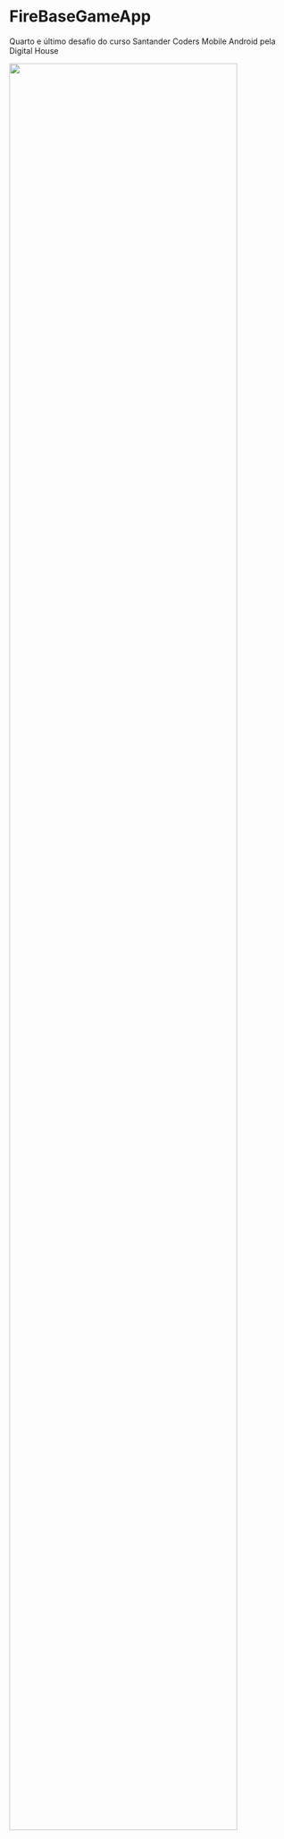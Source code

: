 # FireBaseGameApp
Quarto e último desafio do curso Santander Coders Mobile Android pela Digital House

<img src="https://user-images.githubusercontent.com/68094845/109596753-97f62800-7af5-11eb-99a4-692368a035b0.jpg" width="90%"></img> 
